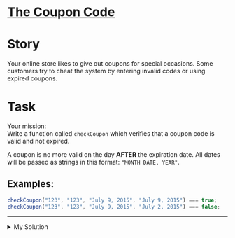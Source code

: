 # [The Coupon Code](https://www.codewars.com/kata/539de388a540db7fec000642)

# Story

Your online store likes to give out coupons for special occasions. Some customers try to cheat the system by entering
invalid codes or using expired coupons.

# Task

Your mission:  
Write a function called `checkCoupon` which verifies that a coupon code is valid and not expired.

A coupon is no more valid on the day **AFTER** the expiration date. All dates will be passed as strings in this format:
`"MONTH DATE, YEAR"`.

## Examples:

```javascript
checkCoupon("123", "123", "July 9, 2015", "July 9, 2015") === true;
checkCoupon("123", "123", "July 9, 2015", "July 2, 2015") === false;
```

---

<details><summary>My Solution</summary>

```js
function checkCoupon(enteredCode, correctCode, currentDate, expirationDate) {
  return (
    enteredCode === correctCode &&
    new Date(currentDate) <= new Date(expirationDate)
  );
}
```

</details>
